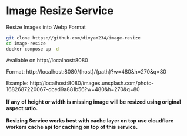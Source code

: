 # Image Resize Service
Resize Images into Webp Format
```sh
git clone https://github.com/divyam234/image-resize
cd image-resize
docker compose up -d
```
Avaliable on http://localhost:8080

Format: http://localhost:8080/{host}/{path}?w=480&h=270&q=80

Example: http://localhost:8080/images.unsplash.com/photo-1682687220067-dced9a881b56?w=480&h=270&q=80 <br>
<br>
**If any of height or width is missing image will be resized using original aspect ratio.**
<br>
<br>
**Resizing Service works best with cache layer on top use cloudflare workers cache api for caching on top of this service.**
